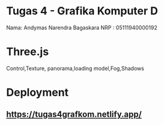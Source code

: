# Tugas 4 - Grafika Komputer D
Nama: Andymas Narendra Bagaskara
NRP : 05111940000192

# Three.js
Control,Texture, panorama,loading model,Fog,Shadows


# Deployment
## https://tugas4grafkom.netlify.app/
